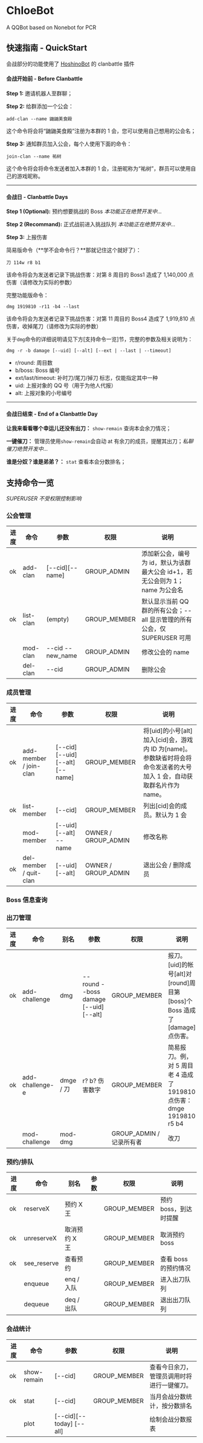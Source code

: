 # ChloeBot

A QQBot based on Nonebot for PCR

## 快速指南 - QuickStart

会战部分的功能使用了 [HoshinoBot](https://github.com/Ice-Cirno/HoshinoBot) 的 clanbattle 插件

#### 会战开始前 - Before Clanbattle

**Step 1:** 邀请机器人至群聊；

**Step 2:** 给群添加一个公会：

```
add-clan --name 鼬鼬美食殿
```

这个命令将会将“鼬鼬美食殿”注册为本群的 1 会，您可以使用自己想用的公会名；

**Step 3:** 通知群员加入公会，每个人使用下面的命令：

```
join-clan --name 祐树
```

这个命令将会将命令发送者加入本群的 1 会，注册昵称为“祐树”，群员可以使用自己的游戏昵称。

---

#### 会战日 - Clanbattle Days

**Step 1 (Optional):** 预约想要挑战的 Boss _本功能正在绝赞开发中..._

**Step 2 (Recommand):** 正式战前进入挑战队列 _本功能正在绝赞开发中..._

**Step 3:** 上报伤害

简易版命令（**学不会命令行？**那就记住这个就好了）：

```
刀 114w r8 b1
```

该命令将会为发送者记录下挑战伤害：对第 8 周目的 Boss1 造成了 1,140,000 点伤害（请修改为实际的参数）

完整功能版命令：

```
dmg 1919810 -r11 -b4 --last
```

该命令将会为发送者记录下挑战伤害：对第 11 周目的 Boss4 造成了 1,919,810 点伤害，收掉尾刀（请修改为实际的参数）

关于`dmg`命令的详细说明请见下方[支持命令一览]节，完整的参数及相关说明为：

```
dmg -r -b damage [--uid] [--alt] [--ext | --last | --timeout]
```

-   r/round: 周目数
-   b/boss: Boss 编号
-   ext/last/timeout: 补时刀/尾刀/掉刀 标志，仅能指定其中一种
-   uid: 上报对象的 QQ 号（用于为他人代报）
-   alt: 上报对象的小号编号

---

#### 会战日结束 - End of a Clanbattle Day

**让我来看看哪个幸运儿还没有出刀：** `show-remain` 查询本会余刀情况；

**一键催刀：** 管理员使用`show-remain`会自动 at 有余刀的成员，提醒其出刀；_私聊催刀绝赞开发中..._

**谁是分奴？谁是弟弟？：** `stat` 查看本会分数排名；

## 支持命令一览

_SUPERUSER 不受权限控制影响_

### 公会管理

| 进度 | 命令      | 参数             | 权限         | 说明                                                                          |
| ---- | --------- | ---------------- | ------------ | ----------------------------------------------------------------------------- |
| ok   | add-clan  | [--cid][--name]  | GROUP_ADMIN  | 添加新公会，编号为 id，默认为该群最大公会 id+1，若无公会则为 1；name 为公会名 |
| ok   | list-clan | (empty)          | GROUP_MEMBER | 默认显示当前 QQ 群的所有公会；--all 显示管理的所有公会，仅 SUPERUSER 可用     |
|      | mod-clan  | --cid --new_name | GROUP_ADMIN  | 修改公会的 name                                                               |
|      | del-clan  | --cid            | GROUP_ADMIN  | 删除公会                                                                      |

### 成员管理

| 进度 | 命令                   | 参数                           | 权限                | 说明                                                                                                                    |
| ---- | ---------------------- | ------------------------------ | ------------------- | ----------------------------------------------------------------------------------------------------------------------- |
| ok   | add-member / join-clan | [--cid][--uid] [--alt][--name] | GROUP_MEMBER        | 将[uid]的小号[alt]加入[cid]会，游戏内 ID 为[name]。参数缺省时将会将命令发送者的大号加入 1 会，自动获取群名片作为 name。 |
| ok   | list-member            | [--cid]                        | GROUP_MEMBER        | 列出[cid]会的成员。默认为 1 会                                                                                          |
|      | mod-member             | [--uid][--alt] --name          | OWNER / GROUP_ADMIN | 修改名称                                                                                                                |
| ok   | del-member / quit-clan | [--uid][--alt]                 | OWNER / GROUP_ADMIN | 退出公会 / 删除成员                                                                                                     |

### Boss 信息查询

### 出刀管理

| 进度 | 命令            | 别名      | 参数                                 | 权限                     | 说明                                                                      |
| ---- | --------------- | --------- | ------------------------------------ | ------------------------ | ------------------------------------------------------------------------- |
| ok   | add-challenge   | dmg       | --round --boss damage [--uid][--alt] | GROUP_MEMBER             | 报刀。[uid]的帐号[alt]对[round]周目第[boss]个 Boss 造成了[damage]点伤害。 |
| ok   | add-challenge-e | dmge / 刀 | r? b? 伤害数字                       | GROUP_MEMBER             | 简易报刀。例，对 5 周目老 4 造成了 1919810 点伤害：dmge 1919810 r5 b4     |
|      | mod-challenge   | mod-dmg   |                                      | GROUP_ADMIN / 记录所有者 | 改刀                                                                      |

### 预约/排队

| 进度 | 命令        | 别名          | 参数 | 权限         | 说明                  |
| ---- | ----------- | ------------- | ---- | ------------ | --------------------- |
| ok   | reserveX    | 预约 X 王     |      | GROUP_MEMBER | 预约 boss，到达时提醒 |
| ok   | unreserveX  | 取消预约 X 王 |      | GROUP_MEMBER | 取消预约 boss         |
| ok   | see_reserve | 查看预约      |      | GROUP_MEMBER | 查看 boss 的预约情况  |
|      | enqueue     | enq / 入队    |      | GROUP_MEMBER | 进入出刀队列          |
|      | dequeue     | deq / 出队    |      | GROUP_MEMBER | 退出出刀队列          |

### 会战统计

| 进度 | 命令        | 参数                     | 权限         | 说明                                       |
| ---- | ----------- | ------------------------ | ------------ | ------------------------------------------ |
| ok   | show-remain | [--cid]                  | GROUP_MEMBER | 查看今日余刀，管理员调用时将进行一键催刀。 |
| ok   | stat        | [--cid]                  | GROUP_MEMBER | 当月会战分数统计，按分数排名               |
|      | plot        | [--cid][--today] [--all] |              | 绘制会战分数报表                           |
